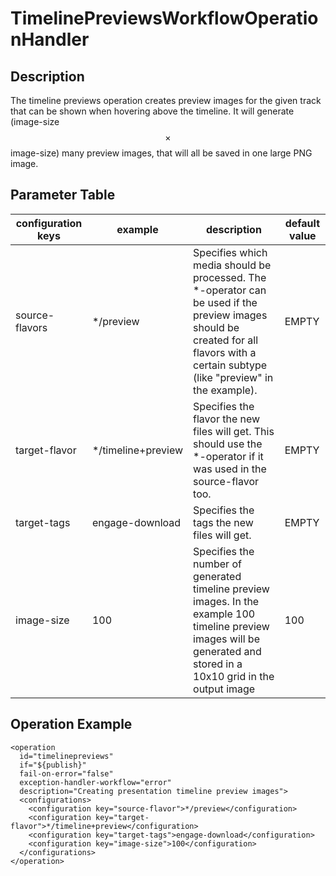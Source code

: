 # TimelinePreviewsWorkflowOperationHandler

## Description
The timeline previews operation creates preview images for the given track that can be shown when hovering above the timeline. It will generate (image-size $$\times$$ image-size) many preview images, that will all be saved in one large PNG image.

## Parameter Table

|configuration keys|example|description|default value|
|------------------|-------|-----------|-------------|
|source-flavors|*/preview|Specifies which media should be processed. The *-operator can be used if the preview images should be created for all flavors with a certain subtype (like "preview" in the example).|EMPTY|
|target-flavor|*/timeline+preview|Specifies the flavor the new files will get. This should use the *-operator if it was used in the source-flavor too.|EMPTY|
|target-tags|engage-download|Specifies the tags the new files will get.|EMPTY|
|image-size|100|Specifies the number of generated timeline preview images. In the example 100 timeline preview images will be generated and stored in a 10x10 grid in the output image|100|

## Operation Example

    <operation
      id="timelinepreviews"
      if="${publish}"
      fail-on-error="false"
      exception-handler-workflow="error"
      description="Creating presentation timeline preview images">
      <configurations>
        <configuration key="source-flavor">*/preview</configuration>
        <configuration key="target-flavor">*/timeline+preview</configuration>
        <configuration key="target-tags">engage-download</configuration>
        <configuration key="image-size">100</configuration>
      </configurations>
    </operation>

